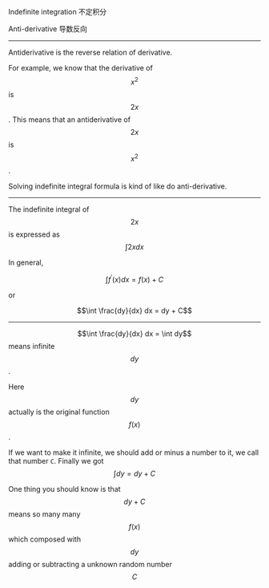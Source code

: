 Indefinite integration
不定积分

Anti-derivative
导数反向
___

Antiderivative is the reverse relation of derivative.

For example, we know that the derivative of $$x^2$$ is $$2x$$. This means that an antiderivative of $$2x$$ is $$x^2$$.

Solving indefinite integral formula is kind of like do anti-derivative.
___

The indefinite integral of $$2x$$ is expressed as $$\int 2x dx$$

In general,

$$\int f^\prime(x) dx = f(x) + C$$

or

$$\int \frac{dy}{dx} dx = dy + C$$
___

$$\int \frac{dy}{dx} dx = \int dy$$ means infinite $$dy$$.

Here $$dy$$ actually is the original function $$f(x)$$.

If we want to make it infinite, we should add or minus a number to it, we call that number `C`. Finally we got $$\int dy = dy + C$$

One thing you should know is that $$dy + C$$ means so many many $$f(x)$$ which composed with $$dy$$ adding or subtracting a unknown random number $$C$$
